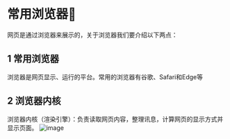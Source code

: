 # 常用浏览器&#x1F34E;
网页是通过浏览器来展示的，关于浏览器我们要介绍以下两点：
## 1 常用浏览器
浏览器是网页显示、运行的平台。常用的浏览器有谷歌、Safari和Edge等
## 2 浏览器内核
浏览器内核（渲染引擎）：负责读取网页内容，整理讯息，计算网页的显示方式并显示页面。
![image](https://github.com/Happy-jianghui/Frontend-Learning/assets/98568967/59e7b2a0-951b-407b-b9b7-824d1829ef6b)
